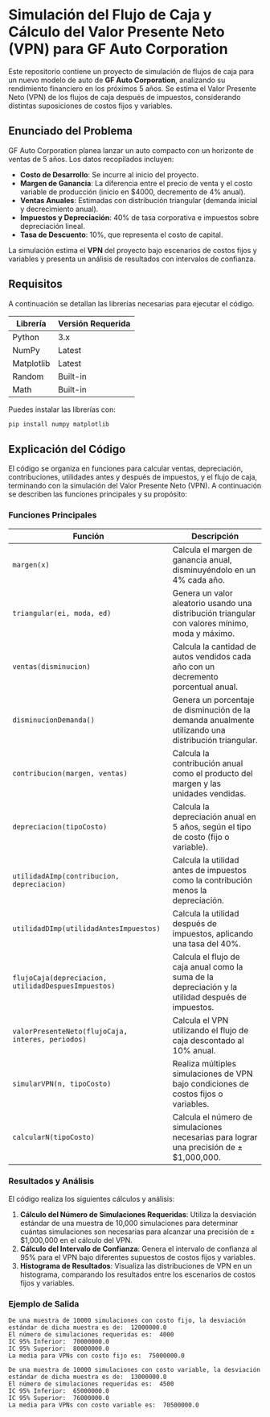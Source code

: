 # Simulación del Flujo de Caja y Cálculo del Valor Presente Neto (VPN) para GF Auto Corporation

Este repositorio contiene un proyecto de simulación de flujos de caja para un nuevo modelo de auto de **GF Auto Corporation**, analizando su rendimiento financiero en los próximos 5 años. Se estima el Valor Presente Neto (VPN) de los flujos de caja después de impuestos, considerando distintas suposiciones de costos fijos y variables.

## Enunciado del Problema

GF Auto Corporation planea lanzar un auto compacto con un horizonte de ventas de 5 años. Los datos recopilados incluyen:

- **Costo de Desarrollo**: Se incurre al inicio del proyecto.
- **Margen de Ganancia**: La diferencia entre el precio de venta y el costo variable de producción (inicio en $4000, decremento de 4% anual).
- **Ventas Anuales**: Estimadas con distribución triangular (demanda inicial y decrecimiento anual).
- **Impuestos y Depreciación**: 40% de tasa corporativa e impuestos sobre depreciación lineal.
- **Tasa de Descuento**: 10%, que representa el costo de capital.

La simulación estima el **VPN** del proyecto bajo escenarios de costos fijos y variables y presenta un análisis de resultados con intervalos de confianza.

## Requisitos

A continuación se detallan las librerías necesarias para ejecutar el código.

| Librería          | Versión Requerida |
|-------------------|-------------------|
| Python            | 3.x               |
| NumPy             | Latest            |
| Matplotlib        | Latest            |
| Random            | Built-in          |
| Math              | Built-in          |

Puedes instalar las librerías con:
```bash
pip install numpy matplotlib
```
## Explicación del Código

El código se organiza en funciones para calcular ventas, depreciación, contribuciones, utilidades antes y después de impuestos, y el flujo de caja, terminando con la simulación del Valor Presente Neto (VPN). A continuación se describen las funciones principales y su propósito:

### Funciones Principales

| Función                           | Descripción                                                                                      |
|-----------------------------------|--------------------------------------------------------------------------------------------------|
| `margen(x)`                       | Calcula el margen de ganancia anual, disminuyéndolo en un 4% cada año.                          |
| `triangular(ei, moda, ed)`        | Genera un valor aleatorio usando una distribución triangular con valores mínimo, moda y máximo.  |
| `ventas(disminucion)`             | Calcula la cantidad de autos vendidos cada año con un decremento porcentual anual.               |
| `disminucionDemanda()`            | Genera un porcentaje de disminución de la demanda anualmente utilizando una distribución triangular. |
| `contribucion(margen, ventas)`    | Calcula la contribución anual como el producto del margen y las unidades vendidas.              |
| `depreciacion(tipoCosto)`         | Calcula la depreciación anual en 5 años, según el tipo de costo (fijo o variable).              |
| `utilidadAImp(contribucion, depreciacion)` | Calcula la utilidad antes de impuestos como la contribución menos la depreciación.    |
| `utilidadDImp(utilidadAntesImpuestos)` | Calcula la utilidad después de impuestos, aplicando una tasa del 40%.                     |
| `flujoCaja(depreciacion, utilidadDespuesImpuestos)` | Calcula el flujo de caja anual como la suma de la depreciación y la utilidad después de impuestos. |
| `valorPresenteNeto(flujoCaja, interes, periodos)` | Calcula el VPN utilizando el flujo de caja descontado al 10% anual.                  |
| `simularVPN(n, tipoCosto)`        | Realiza múltiples simulaciones de VPN bajo condiciones de costos fijos o variables.             |
| `calcularN(tipoCosto)`            | Calcula el número de simulaciones necesarias para lograr una precisión de ±$1,000,000.          |

### Resultados y Análisis

El código realiza los siguientes cálculos y análisis:

1. **Cálculo del Número de Simulaciones Requeridas**: Utiliza la desviación estándar de una muestra de 10,000 simulaciones para determinar cuántas simulaciones son necesarias para alcanzar una precisión de ±$1,000,000 en el cálculo del VPN.
2. **Cálculo del Intervalo de Confianza**: Genera el intervalo de confianza al 95% para el VPN bajo diferentes supuestos de costos fijos y variables.
3. **Histograma de Resultados**: Visualiza las distribuciones de VPN en un histograma, comparando los resultados entre los escenarios de costos fijos y variables.

### Ejemplo de Salida

```plaintext
De una muestra de 10000 simulaciones con costo fijo, la desviación estándar de dicha muestra es de:  12000000.0
El número de simulaciones requeridas es:  4000
IC 95% Inferior:  70000000.0
IC 95% Superior:  80000000.0
La media para VPNs con costo fijo es:  75000000.0

De una muestra de 10000 simulaciones con costo variable, la desviación estándar de dicha muestra es de:  13000000.0
El número de simulaciones requeridas es:  4500
IC 95% Inferior:  65000000.0
IC 95% Superior:  76000000.0
La media para VPNs con costo variable es:  70500000.0

